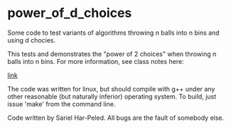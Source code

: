 # power_of_d_choices
Some code to test variants of algorithms throwing n balls into n bins and using d chocies.

This tests and demonstrates the "power of 2 choices" when throwing n
balls into n bins. For more information, see class notes here:

[link](https://courses.engr.illinois.edu/cs574/sp2024/lec/notes/lec/21_two_choices.pdf)

The code was written for linux, but should compile with g++ under any
other reasonable (but naturally inferior) operating system. To build,
just issue 'make' from the command line.

Code written by Sariel Har-Peled. All bugs are the fault of somebody
else.
